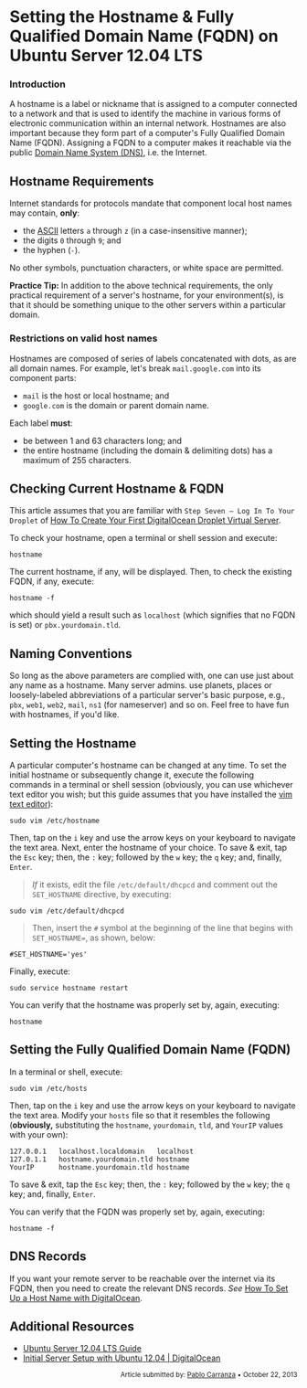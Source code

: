 Setting the Hostname & Fully Qualified Domain Name (FQDN) on Ubuntu Server 12.04 LTS
=

### Introduction

A hostname is a label or nickname that is assigned to a computer connected to a network and that is used to identify the machine in various forms of electronic communication within an internal network. Hostnames are also important because they form part of a computer's Fully Qualified Domain Name (FQDN). Assigning a FQDN to a computer makes it reachable via the  public [Domain Name System (DNS)](http://en.wikipedia.org/wiki/Domain_Name_System), i.e. the Internet.

## Hostname Requirements

Internet standards for protocols mandate that component local host names may contain, **only**:

*	the [ASCII](http://en.wikipedia.org/wiki/ASCII) letters `a` through `z` (in a case-insensitive manner);
*	the digits `0` through `9`; and
*	the hyphen (`-`).

No other symbols, punctuation characters, or white space are permitted.

**Practice Tip:** In addition to the above technical requirements, the only practical requirement of a server's hostname, for your environment(s), is that it should be something unique to the other servers within a particular domain.

### Restrictions on valid host names

Hostnames are composed of series of labels concatenated with dots, as are all domain names. For example, let's break `mail.google.com` into its component parts:

*	`mail` is the host or local hostname; and
*	`google.com` is the domain or parent domain name.

Each label **must**:

*  be between 1 and 63 characters long; and
*  the entire hostname (including the domain & delimiting dots) has a maximum of 255 characters.

## Checking Current Hostname & FQDN

This article assumes that you are familiar with `Step Seven — Log In To Your Droplet` of [How To Create Your First DigitalOcean Droplet Virtual Server](https://www.digitalocean.com/community/articles/how-to-create-your-first-digitalocean-droplet-virtual-server).

To check your hostname, open a terminal or shell session and execute:

	hostname

The current hostname, if any, will be displayed. Then, to check the existing FQDN, if any, execute:

	hostname -f

which should yield a result such as `localhost` (which signifies that no FQDN is set) or `pbx.yourdomain.tld`.

## Naming Conventions

So long as the above parameters are complied with, one can use just about any name as a hostname. Many server admins. use planets, places or loosely-labeled abbreviations of a particular server's basic purpose, e.g., `pbx`, `web1`, `web2`, `mail`, `ns1` (for nameserver) and so on. Feel free to have fun with hostnames, if you'd like.

## Setting the Hostname

A particular computer's hostname can be changed at any time. To set the initial hostname or subsequently change it, execute the following commands in a terminal or shell session (obviously, you can use whichever text editor you wish; but this guide assumes that you have installed the [vim text editor](https://www.digitalocean.com/community/articles/installing-and-using-the-vim-text-editor-on-a-cloud-server)):

	sudo vim /etc/hostname

Then, tap on the `i` key and use the arrow keys on your keyboard to navigate the text area. Next, enter the hostname of your choice. To save & exit, tap the `Esc` key; then, the `:` key; followed by the `w` key; the `q` key; and, finally, `Enter`.

>*If* it exists, edit the file `/etc/default/dhcpcd` and comment out the `SET_HOSTNAME` directive, by executing:
>
	sudo vim /etc/default/dhcpcd
>
>Then, insert the `#` symbol at the beginning of the line that begins with `SET_HOSTNAME=`, as shown, below:
>
	#SET_HOSTNAME='yes'

Finally, execute:

	sudo service hostname restart

You can verify that the hostname was properly set by, again, executing:

	hostname

## Setting the Fully Qualified Domain Name (FQDN)

In a terminal or shell, execute:

	sudo vim /etc/hosts

Then, tap on the `i` key and use the arrow keys on your keyboard to navigate the text area. Modify your `hosts` file so that it resembles the following (**obviously,** substituting the `hostname`, `yourdomain`, `tld`, and `YourIP` values with your own):

	127.0.0.1	localhost.localdomain	localhost
	127.0.1.1	hostname.yourdomain.tld	hostname
	YourIP		hostname.yourdomain.tld	hostname

To save & exit, tap the `Esc` key; then, the `:` key; followed by the `w` key; the `q` key; and, finally, `Enter`.

You can verify that the FQDN was properly set by, again, executing:

	hostname -f

## DNS Records

If you want your remote server to be reachable over the internet via its FQDN, then you need to create the relevant DNS records. *See* [How To Set Up a Host Name with DigitalOcean](https://www.digitalocean.com/community/articles/how-to-set-up-a-host-name-with-digitalocean).

## Additional Resources

*	[Ubuntu Server 12.04 LTS Guide](https://help.ubuntu.com/12.04/serverguide/index.html)
*	[Initial Server Setup with Ubuntu 12.04 | DigitalOcean](https://www.digitalocean.com/community/articles/initial-server-setup-with-ubuntu-12-04)

<p><div style="text-align: right; font-size:smaller;">Article submitted by: <a href="https://plus.google.com/107285164064863645881?rel=author" target="_blank">Pablo Carranza</a> &bull; October 22, 2013</div></p>